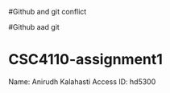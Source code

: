 
#Github and git conflict

#Github aad git

# CSC4110-assignment1

Name: Anirudh Kalahasti
Access ID: hd5300
